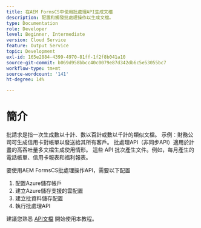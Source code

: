 ```yaml
---
title: 在AEM FormsCS中使用批處理API生成文檔
description: 配置和觸發批處理操作以生成文檔。
type: Documentation
role: Developer
level: Beginner, Intermediate
version: Cloud Service
feature: Output Service
topic: Development
exl-id: 165e2884-4399-4970-81ff-1f2f8b041a10
source-git-commit: b069d958bbcc40c0079e87d342db6c5e53055bc7
workflow-type: tm+mt
source-wordcount: '141'
ht-degree: 14%

---
```


# 簡介

批請求是指一次生成數以十計、數以百計或數以千計的類似文檔。 示例：財務公司可生成信用卡對帳單以發送給其所有客戶。
批處理API（非同步API）適用於計畫的高吞吐量多文檔生成使用情形。 這些 API 批次產生文件。例如，每月產生的電話帳單、信用卡報表和福利報表。

要使用AEM FormsCS批處理操作API，需要以下配置

1. 配置Azure儲存帳戶
1. 建立Azure儲存支援的雲配置
1. 建立批資料儲存配置
1. 執行批處理API

建議您熟悉 [API文檔](https://experienceleague.adobe.com/docs/experience-manager-cloud-service/assets/batch-api.yaml?lang=en) 開始使用本教程。
